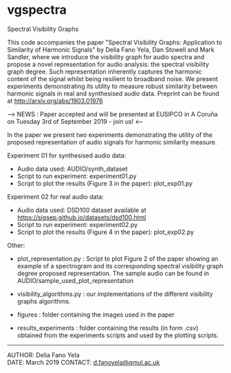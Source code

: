 # vgspectra
Spectral Visibility Graphs

This code accompanies the paper "Spectral Visibility Graphs: Application to Similarity of Harmonic Signals" by Delia Fano Yela, Dan Stowell and Mark Sandler, where we introduce the visibility graph for audio spectra and propose a novel representation for audio analysis: the spectral visibility graph degree.
Such representation inherently captures the harmonic content of the signal whilst being resilient to broadband noise. We present experiments demonstrating its utility to measure robust similarity between harmonic signals in real and synthesised audio data.
Preprint can be found at http://arxiv.org/abs/1903.01976  


--> NEWS : Paper accepted and will be presented at EUSIPCO in A Coruña on Tuesday 3rd of September 2019 - join us! <--


In the paper we present two experiments demonstrating the utility of the proposed representation of audio signals for harmonic similarity measure.

Experiment 01 for synthesised audio data:
 - Audio data used: AUDIO/synth_dataset
 - Script to run experiment: experiment01.py
 - Script to plot the results (Figure 3 in the paper): plot_exp01.py

Experiment 02 for real audio data:
- Audio data used: DSD100 dataset available at https://sigsep.github.io/datasets/dsd100.html
- Script to run experiment: experiment02.py
- Script to plot the results (Figure 4 in the paper): plot_exp02.py


Other:
- plot_representation.py : Script to plot Figure 2 of the paper showing an example of a spectrogram and its corresponding spectral visibility graph degree proposed representation. The sample audio can be found in AUDIO/sample_used_plot_representation

- visibility_algorithms.py : our implementations of the different visibility graphs algorithms.

- figures : folder containing the images used in the paper

- results_experiments : folder containing the results (in form .csv) obtained from the experiments scripts and used by the plotting scripts.

------------------------------------------------------------------------------
AUTHOR: Delia Fano Yela  
DATE: March 2019
CONTACT: d.fanoyela@qmul.ac.uk  
